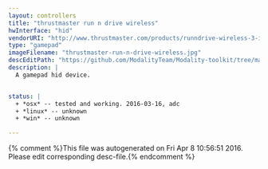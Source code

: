 ```yaml
---
layout: controllers
title: "thrustmaster run n drive wireless"
hwInterface: "hid"
vendorURI: "http://www.thrustmaster.com/products/runndrive-wireless-3-in1-rumble-force"
type: "gamepad"
imageFilename: "thrustmaster-run-n-drive-wireless.jpg"
descEditPath: "https://github.com/ModalityTeam/Modality-toolkit/tree/master/Modality/MKtlDescriptions//thrustmaster-run-n-drive-wireless.desc.scd"
description: |
  A gamepad hid device.


status: |
  + *osx* -- tested and working. 2016-03-16, adc
  + *linux* -- unknown
  + *win* -- unknown

---
```

{% comment %}This file was autogenerated on Fri Apr  8 10:56:51 2016. Please edit corresponding desc-file.{% endcomment %}